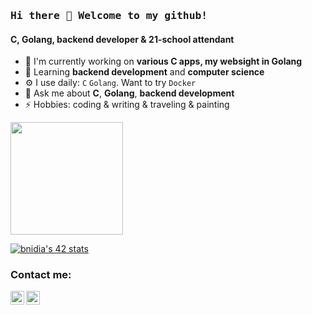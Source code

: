 ### <samp>Hi there 👋 Welcome to my github!</samp>

#### C, Golang, backend developer & 21-school attendant

- 🔭 I'm currently working on **various C apps, my websight in Golang**
- 🌱 Learning **backend development** and **computer science**
- ⚙️ I use daily: `C` `Golang`. Want to try `Docker`
- 💬 Ask me about **C**, **Golang**, **backend development**
- ⚡️ Hobbies: coding & writing & traveling & painting

<p>
  <img height="180em" src="https://github-readme-stats.vercel.app/api/top-langs/?username=bnidia&hide=swift,roff,php,Makefile,Cmake,python,shell,html,css,Assembly,dockerfile&langs_count=8&layout=compact&show_icons=true&hide_border=true&&count_private=true&include_all_commits=true" />
</p>

[![bnidia's 42 stats](https://badge42.vercel.app/api/v2/cl3enoo9k004009muhk5a94tj/stats?cursusId=21&coalitionId=91)](https://github.com/JaeSeoKim/badge42)

### Contact me:
[<img align="left" alt="bnidia | LinkedIn" width="22px" src="https://cdn.jsdelivr.net/npm/simple-icons@v3/icons/linkedin.svg" />][linkedin]
[<img align="left" alt="bnidia | Telegram" width="22px" src="https://cdn.jsdelivr.net/npm/simple-icons@v3/icons/telegram.svg" />][telegram]

[linkedin]: https://www.linkedin.com/in/rustem-k/
[telegram]: https://t.me/ooddb



<!--
**kukinpower/kukinpower** is a ✨ _special_ ✨ repository because its `README.md` (this file) appears on your GitHub profile.

Here are some ideas to get you started:

- 🔭 I’m currently working on Minishell
- 🌱 I’m currently learning git
- 👯 I’m looking to collaborate on selfdriving cars
- 💬 Ask me about C
-->


